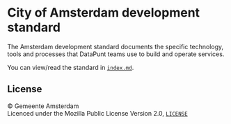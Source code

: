 # City of Amsterdam development standard

The Amsterdam development standard documents the specific technology, tools and processes that DataPunt teams use to build and operate services.

You can view/read the standard in [`index.md`](index.md).

## License

© Gemeente Amsterdam  
Licenced under the Mozilla Public License Version 2.0, [`LICENSE`](LICENSE)
